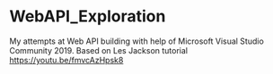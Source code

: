 # WebAPI_Exploration

My attempts at Web API building with help of Microsoft Visual Studio Community 2019.
Based on Les Jackson tutorial https://youtu.be/fmvcAzHpsk8
